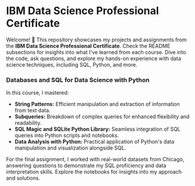 # IBM Data Science Professional Certificate

Welcome! 👋 This repository showcases my projects and assignments from the __IBM Data Science Professional Certificate__. Check the README subsections for insights into what I've learned from each course. Dive into the code, ask questions, and explore my hands-on experience with data science techniques, including SQL, Python, and more.



### Databases and SQL for Data Science with Python

In this course, I mastered:

- **String Patterns:** Efficient manipulation and extraction of information from text data.
- **Subqueries:** Breakdown of complex queries for enhanced flexibility and readability.
- **SQL Magic and SQLite Python Library:** Seamless integration of SQL queries into Python scripts and notebooks.
- **Data Analysis with Python:** Practical application of Python's data manipulation and visualization alongside SQL.

For the final assignment, I worked with real-world datasets from Chicago, answering questions to demonstrate my SQL proficiency and data interpretation skills. Explore the notebooks for insights into my approach and solutions.
